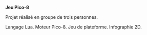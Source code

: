 **Jeu Pico-8**

Projet réalisé en groupe de trois personnes.

Langage Lua.
Moteur Pico-8.
Jeu de plateforme.
Infographie 2D.

